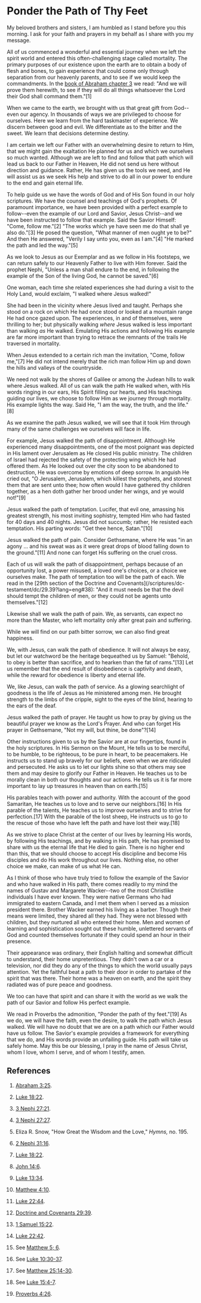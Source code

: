 # Ponder the Path of Thy Feet

My beloved brothers and sisters, I am humbled as I stand before you this
morning. I ask for your faith and prayers in my behalf as I share with you my
message.

All of us commenced a wonderful and essential journey when we left the spirit
world and entered this often-challenging stage called mortality. The primary
purposes of our existence upon the earth are to obtain a body of flesh and
bones, to gain experience that could come only through separation from our
heavenly parents, and to see if we would keep the commandments. In the [book
of Abraham chapter 3](/scriptures/pgp/abr/3.25?lang=eng#24) we read: "And we
will prove them herewith, to see if they will do all things whatsoever the
Lord their God shall command them."[1]

When we came to the earth, we brought with us that great gift from God--even
our agency. In thousands of ways we are privileged to choose for ourselves.
Here we learn from the hard taskmaster of experience. We discern between good
and evil. We differentiate as to the bitter and the sweet. We learn that
decisions determine destiny.

I am certain we left our Father with an overwhelming desire to return to Him,
that we might gain the exaltation He planned for us and which we ourselves so
much wanted. Although we are left to find and follow that path which will lead
us back to our Father in Heaven, He did not send us here without direction and
guidance. Rather, He has given us the tools we need, and He will assist us as
we seek His help and strive to do all in our power to endure to the end and
gain eternal life.

To help guide us we have the words of God and of His Son found in our holy
scriptures. We have the counsel and teachings of God's prophets. Of paramount
importance, we have been provided with a perfect example to follow--even the
example of our Lord and Savior, Jesus Christ--and we have been instructed to
follow that example. Said the Savior Himself: "Come, follow me."[2] "The works
which ye have seen me do that shall ye also do."[3] He posed the question,
"What manner of men ought ye to be?" And then He answered, "Verily I say unto
you, even as I am."[4] "He marked the path and led the way."[5]

As we look to Jesus as our Exemplar and as we follow in His footsteps, we can
return safely to our Heavenly Father to live with Him forever. Said the
prophet Nephi, "Unless a man shall endure to the end, in following the example
of the Son of the living God, he cannot be saved."[6]

One woman, each time she related experiences she had during a visit to the
Holy Land, would exclaim, "I walked where Jesus walked!"

She had been in the vicinity where Jesus lived and taught. Perhaps she stood
on a rock on which He had once stood or looked at a mountain range He had once
gazed upon. The experiences, in and of themselves, were thrilling to her; but
physically walking _where_ Jesus walked is less important than walking _as_ He
walked. Emulating His actions and following His example are far more important
than trying to retrace the remnants of the trails He traversed in mortality.

When Jesus extended to a certain rich man the invitation, "Come, follow
me,"[7] He did not intend merely that the rich man follow Him up and down the
hills and valleys of the countryside.

We need not walk by the shores of Galilee or among the Judean hills to walk
where Jesus walked. All of us can walk the path He walked when, with His words
ringing in our ears, His Spirit filling our hearts, and His teachings guiding
our lives, we choose to follow Him as we journey through mortality. His
example lights the way. Said He, "I am the way, the truth, and the life."[8]

As we examine the path Jesus walked, we will see that it took Him through many
of the same challenges we ourselves will face in life.

For example, Jesus walked the path of disappointment. Although He experienced
many disappointments, one of the most poignant was depicted in His lament over
Jerusalem as He closed His public ministry. The children of Israel had
rejected the safety of the protecting wing which He had offered them. As He
looked out over the city soon to be abandoned to destruction, He was overcome
by emotions of deep sorrow. In anguish He cried out, "O Jerusalem, Jerusalem,
which killest the prophets, and stonest them that are sent unto thee; how
often would I have gathered thy children together, as a hen doth gather her
brood under her wings, and ye would not!"[9]

Jesus walked the path of temptation. Lucifer, that evil one, amassing his
greatest strength, his most inviting sophistry, tempted Him who had fasted for
40 days and 40 nights. Jesus did not succumb; rather, He resisted each
temptation. His parting words: "Get thee hence, Satan."[10]

Jesus walked the path of pain. Consider Gethsemane, where He was "in an agony
... and his sweat was as it were great drops of blood falling down to the
ground."[11] And none can forget His suffering on the cruel cross.

Each of us will walk the path of disappointment, perhaps because of an
opportunity lost, a power misused, a loved one's choices, or a choice we
ourselves make. The path of temptation too will be the path of each. We read
in the [29th section of the Doctrine and Covenants](/scriptures/dc-
testament/dc/29.39?lang=eng#38): "And it must needs be that the devil should
tempt the children of men, or they could not be agents unto themselves."[12]

Likewise shall we walk the path of pain. We, as servants, can expect no more
than the Master, who left mortality only after great pain and suffering.

While we will find on our path bitter sorrow, we can also find great
happiness.

We, with Jesus, can walk the path of obedience. It will not always be easy,
but let our watchword be the heritage bequeathed us by Samuel: "Behold, to
obey is better than sacrifice, and to hearken than the fat of rams."[13] Let
us remember that the end result of disobedience is captivity and death, while
the reward for obedience is liberty and eternal life.

We, like Jesus, can walk the path of service. As a glowing searchlight of
goodness is the life of Jesus as He ministered among men. He brought strength
to the limbs of the cripple, sight to the eyes of the blind, hearing to the
ears of the deaf.

Jesus walked the path of prayer. He taught us how to pray by giving us the
beautiful prayer we know as the Lord's Prayer. And who can forget His prayer
in Gethsemane, "Not my will, but thine, be done"?[14]

Other instructions given to us by the Savior are at our fingertips, found in
the holy scriptures. In His Sermon on the Mount, He tells us to be merciful,
to be humble, to be righteous, to be pure in heart, to be peacemakers. He
instructs us to stand up bravely for our beliefs, even when we are ridiculed
and persecuted. He asks us to let our lights shine so that others may see them
and may desire to glorify our Father in Heaven. He teaches us to be morally
clean in both our thoughts and our actions. He tells us it is far more
important to lay up treasures in heaven than on earth.[15]

His parables teach with power and authority. With the account of the good
Samaritan, He teaches us to love and to serve our neighbors.[16] In His
parable of the talents, He teaches us to improve ourselves and to strive for
perfection.[17] With the parable of the lost sheep, He instructs us to go to
the rescue of those who have left the path and have lost their way.[18]

As we strive to place Christ at the center of our lives by learning His words,
by following His teachings, and by walking in His path, He has promised to
share with us the eternal life that He died to gain. There is no higher end
than this, that we should choose to accept His discipline and become His
disciples and do His work throughout our lives. Nothing else, no other choice
we make, can make of us what He can.

As I think of those who have truly tried to follow the example of the Savior
and who have walked in His path, there comes readily to my mind the names of
Gustav and Margarete Wacker--two of the most Christlike individuals I have
ever known. They were native Germans who had immigrated to eastern Canada, and
I met them when I served as a mission president there. Brother Wacker earned
his living as a barber. Though their means were limited, they shared all they
had. They were not blessed with children, but they nurtured all who entered
their home. Men and women of learning and sophistication sought out these
humble, unlettered servants of God and counted themselves fortunate if they
could spend an hour in their presence.

Their appearance was ordinary, their English halting and somewhat difficult to
understand, their home unpretentious. They didn't own a car or a television,
nor did they do any of the things to which the world usually pays attention.
Yet the faithful beat a path to their door in order to partake of the spirit
that was there. Their home was a heaven on earth, and the spirit they radiated
was of pure peace and goodness.

We too can have that spirit and can share it with the world as we walk the
path of our Savior and follow His perfect example.

We read in Proverbs the admonition, "Ponder the path of thy feet."[19] As we
do, we will have the faith, even the desire, to walk the path which Jesus
walked. We will have no doubt that we are on a path which our Father would
have us follow. The Savior's example provides a framework for everything that
we do, and His words provide an unfailing guide. His path will take us safely
home. May this be our blessing, I pray in the name of Jesus Christ, whom I
love, whom I serve, and of whom I testify, amen.

## References

  1. [Abraham 3:25](https://www.lds.org/scriptures/pgp/abr/3.25?lang=eng#24).

  2. [Luke 18:22](https://www.lds.org/scriptures/nt/luke/18.22?lang=eng#21).

  3. [3 Nephi 27:21](https://www.lds.org/scriptures/bofm/3-ne/27.21?lang=eng#20).

  4. [3 Nephi 27:27](https://www.lds.org/scriptures/bofm/3-ne/27.27?lang=eng#26).

  5. Eliza R. Snow, "How Great the Wisdom and the Love," _Hymns,_ no. 195.

  6. [2 Nephi 31:16](https://www.lds.org/scriptures/bofm/2-ne/31.16?lang=eng#15).

  7. [Luke 18:22](https://www.lds.org/scriptures/nt/luke/18.22?lang=eng#21).

  8. [John 14:6](https://www.lds.org/scriptures/nt/john/14.6?lang=eng#5).

  9. [Luke 13:34](https://www.lds.org/scriptures/nt/luke/13.34?lang=eng#33).

  10. [Matthew 4:10](https://www.lds.org/scriptures/nt/matt/4.10?lang=eng#9).

  11. [Luke 22:44](https://www.lds.org/scriptures/nt/luke/22.44?lang=eng#43).

  12. [Doctrine and Covenants 29:39](https://www.lds.org/scriptures/dc-testament/dc/29.39?lang=eng#38).

  13. [1 Samuel 15:22](https://www.lds.org/scriptures/ot/1-sam/15.22?lang=eng#21).

  14. [Luke 22:42](https://www.lds.org/scriptures/nt/luke/22.42?lang=eng#41).

  15. See [Matthew 5; 6](https://www.lds.org/scriptures/nt/matt/5,6?lang=eng).

  16. See [Luke 10:30-37](https://www.lds.org/scriptures/nt/luke/10.30-37?lang=eng#29).

  17. See [Matthew 25:14-30](https://www.lds.org/scriptures/nt/matt/25.14-30?lang=eng#13).

  18. See [Luke 15:4-7](https://www.lds.org/scriptures/nt/luke/15.4-7?lang=eng#3).

  19. [Proverbs 4:26](https://www.lds.org/scriptures/ot/prov/4.26?lang=eng#25).

